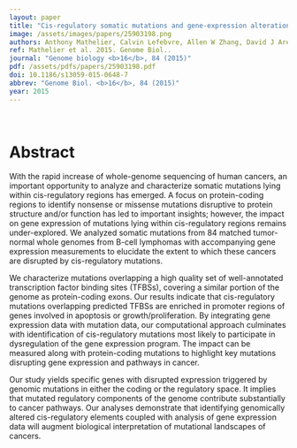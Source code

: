 ```yaml
---
layout: paper
title: "Cis-regulatory somatic mutations and gene-expression alteration in B-cell lymphomas."
image: /assets/images/papers/25903198.png
authors: Anthony Mathelier, Calvin Lefebvre, Allen W Zhang, David J Arenillas, Jiarui Ding, Wyeth W Wasserman, Sohrab P Shah
ref: Mathelier et al. 2015. Genome Biol..
journal: "Genome biology <b>16</b>, 84 (2015)"
pdf: /assets/pdfs/papers/25903198.pdf
doi: 10.1186/s13059-015-0648-7
abbrev: "Genome Biol. <b>16</b>, 84 (2015)"
year: 2015
---
```


<br />
<div data-badge-popover="right" data-badge-type="donut" data-pmid="25903198" data-hide-no-mentions="true" class="altmetric-embed"></div>

# Abstract

With the rapid increase of whole-genome sequencing of human cancers, an important opportunity to analyze and characterize somatic mutations lying within cis-regulatory regions has emerged. A focus on protein-coding regions to identify nonsense or missense mutations disruptive to protein structure and/or function has led to important insights; however, the impact on gene expression of mutations lying within cis-regulatory regions remains under-explored. We analyzed somatic mutations from 84 matched tumor-normal whole genomes from B-cell lymphomas with accompanying gene expression measurements to elucidate the extent to which these cancers are disrupted by cis-regulatory mutations.

We characterize mutations overlapping a high quality set of well-annotated transcription factor binding sites (TFBSs), covering a similar portion of the genome as protein-coding exons. Our results indicate that cis-regulatory mutations overlapping predicted TFBSs are enriched in promoter regions of genes involved in apoptosis or growth/proliferation. By integrating gene expression data with mutation data, our computational approach culminates with identification of cis-regulatory mutations most likely to participate in dysregulation of the gene expression program. The impact can be measured along with protein-coding mutations to highlight key mutations disrupting gene expression and pathways in cancer.

Our study yields specific genes with disrupted expression triggered by genomic mutations in either the coding or the regulatory space. It implies that mutated regulatory components of the genome contribute substantially to cancer pathways. Our analyses demonstrate that identifying genomically altered cis-regulatory elements coupled with analysis of gene expression data will augment biological interpretation of mutational landscapes of cancers.

